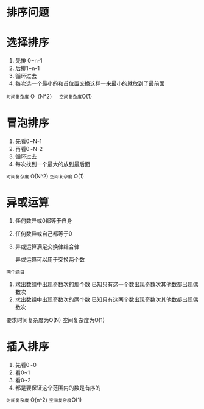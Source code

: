 # 排序问题

# 选择排序

1. 先排 0~n-1
2. 后排1~n-1 
3. 循环过去
4. 每次选一个最小的和首位置交换这样一来最小的就放到了最前面

`时间复杂度` O（N^2） ` 空间复杂度`O(1)

# 冒泡排序

1. 先看0~N-1
2. 再看0~N-2
3. 循环过去
4. 每次找到一个最大的放到最后面

`时间复杂度` O(N^2)  `空间复杂度` O(1)

# 异或运算

1. 任何数异或0都等于自身

2. 任何数异或自己都等于0

3. 异或运算满足交换律结合律

   异或运算可以用于交换两个数

`两个题目`

1. 求出数组中出现奇数次的那个数 已知只有这一个数出现奇数次其他数都出现偶数次
2. 求出数组中出现奇数次的两个数 已知只有这两个数出现奇数次其他数都出现偶数次

要求时间复杂度为O(N) 空间复杂度为O(1)



# 插入排序

1. 先看0~0
2. 看0~1
3. 看0~2
4. 都是要保证这个范围内的数是有序的

`时间复杂度` O(n^2) `空间复杂度`O(1)  
